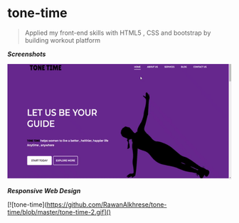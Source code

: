 # tone-time
> Applied my front-end skills with HTML5 , CSS and bootstrap by building workout platform 

***Screenshots***

[![tone-time](https://github.com/RawanAlkhrese/tone-time/blob/master/tone-time-1.gif)]()

***Responsive Web Design***

[![tone-time](https://github.com/RawanAlkhrese/tone-time/blob/master/tone-time-2.gif]()

